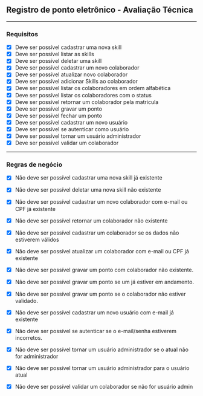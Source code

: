 ## Registro de ponto eletrônico - Avaliação Técnica

---

### Requisitos

- [x] Deve ser possível cadastrar uma nova skill
- [x] Deve ser possível listar as skills
- [x] Deve ser possível deletar uma skill
- [X] Deve ser possível cadastrar um novo colaborador
- [X] Deve ser possível atualizar novo colaborador
- [X] Deve ser possível adicionar Skills ao colaborador
- [X] Deve ser possível listar os colaboradores em ordem alfabética
- [X] Deve ser possível listar os colaboradores com o status
- [X] Deve ser possível retornar um colaborador pela matricula
- [X] Deve ser possível gravar um ponto
- [X] Deve ser possível fechar um ponto
- [X] Deve ser possível cadastrar um novo usuário
- [X] Deve ser possível se autenticar como usuário
- [x] Deve ser possível tornar um usuário administrador
- [x] Deve ser possível validar um colaborador

---

### Regras de negócio

- [x] Não deve ser possível cadastrar uma nova skill já existente
- [x] Não deve ser possível deletar uma nova skill não existente
- [X] Não deve ser possível cadastrar um novo colaborador com e-mail ou CPF já existente
- [X] Não deve ser possível retornar um colaborador não existente
- [x] Não deve ser possível cadastrar um colaborador se os dados não estiverem válidos
- [X] Não deve ser possível atualizar um colaborador com e-mail ou CPF já existente
- [X] Não deve ser possível gravar um ponto com colaborador não existente.
- [X] Não deve ser possível gravar um ponto se um já estiver em andamento.
- [X] Não deve ser possível gravar um ponto se o colaborador não estiver validado.
- [X] Não deve ser possível cadastrar um novo usuário com e-mail já existente
- [X] Não deve ser possível se autenticar se o e-mail/senha estiverem incorretos.
- [x] Não deve ser possível tornar um usuário administrador se o atual não for administrador
- [x] Não deve ser possível tornar um usuário administrador para o usuário atual
- [X] Não deve ser possível validar um colaborador se não for usuário admin

